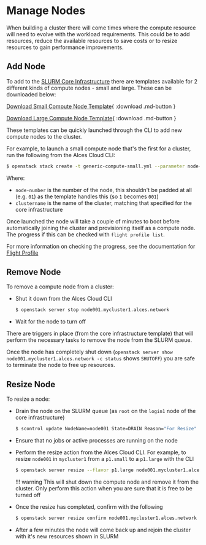 # Manage Nodes 

When building a cluster there will come times where the compute resource will need to evolve with the workload requirements. This could be to add resources, reduce the available resources to save costs or to resize resources to gain performance improvements. 

## Add Node

To add to the [SLURM Core Infrastructure](launch-core-infra.md) there are templates available for 2 different kinds of compute nodes - small and large. These can be downloaded below:

[Download Small Compute Node Template](templates/generic-compute-small.yml){ :download .md-button }

[Download Large Compute Node Template](templates/generic-compute-large.yml){ :download .md-button }

These templates can be quickly launched through the CLI to add new compute nodes to the cluster. 

For example, to launch a small compute node that's the first for a cluster, run the following from the Alces Cloud CLI: 
```bash
$ openstack stack create -t generic-compute-small.yml --parameter node-number=1 --parameter clustername=mycluster1 mycluster1-node1 --wait
```

Where:

- `node-number` is the number of the node, this shouldn't be padded at all (e.g. `01`) as the template handles this (so `1` becomes `001`) 
- `clustername` is the name of the cluster, matching that specified for the core infrastructure

Once launched the node will take a couple of minutes to boot before automatically joining the cluster and provisioning itself as a compute node. The progress if this can be checked with `flight profile list`. 

For more information on checking the progress, see the documentation for [Flight Profile](../../../flight-environment/use-flight/flight-admin-tools/profile.md)

## Remove Node

To remove a compute node from a cluster:

- Shut it down from the Alces Cloud CLI
    ```bash
    $ openstack server stop node001.mycluster1.alces.network
    ```
- Wait for the node to turn off

There are triggers in place (from the core infrastructure template) that will perform the necessary tasks to remove the node from the SLURM queue.

Once the node has completely shut down (`openstack server show node001.mycluster1.alces.network -c status` shows `SHUTOFF`) you are safe to terminate the node to free up resources.

## Resize Node 

To resize a node:

- Drain the node on the SLURM queue (as `root` on the `login1` node of the core infrastructure)
    ```bash
    $ scontrol update NodeName=node001 State=DRAIN Reason="For Resize"
    ```
- Ensure that no jobs or active processes are running on the node
- Perform the resize action from the Alces Cloud CLI. For example, to resize `node001` in `mycluster1` from a `p1.small` to a `p1.large` with the CLI
    ```bash
    $ openstack server resize --flavor p1.large node001.mycluster1.alces.network --wait
    ```

    !!! warning
        This will shut down the compute node and remove it from the cluster. Only perform this action when you are sure that it is free to be turned off

- Once the resize has completed, confirm with the following
    ```bash
    $ openstack server resize confirm node001.mycluster1.alces.network
    ```
- After a few minutes the node will come back up and rejoin the cluster with it's new resources shown in SLURM
